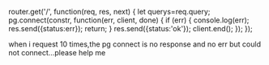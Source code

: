 router.get('/', function(req, res, next) {
    let querys=req.query;
    pg.connect(constr, function(err, client, done) {
        if (err) {
            console.log(err);
            res.send({status:err});
            return;
        }
        res.send({status:'ok'});
       client.end();
   });
});

when i request 10 times,the pg connect is no response and no err but could not connect...please help me 